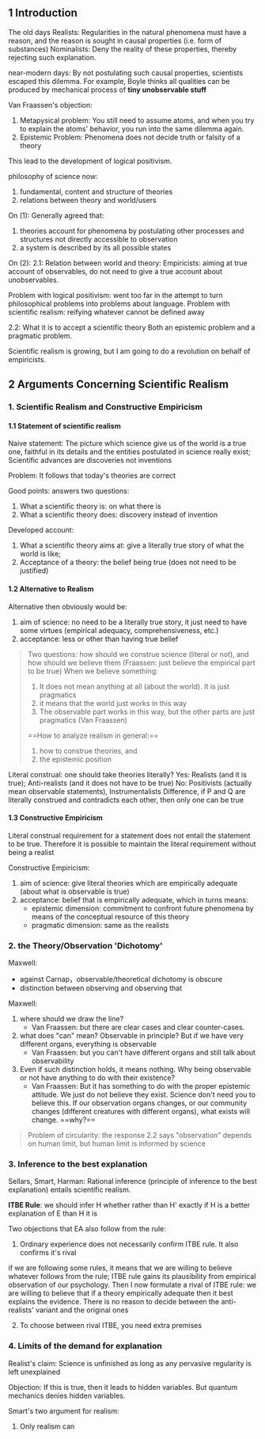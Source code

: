 ## 1 Introduction

The old days
Realists: Regularities in the natural phenomena must have a reason, and the reason is sought in causal properties (i.e. form of substances)
Nominalists: Deny the reality of these properties, thereby rejecting such explanation.

near-modern days: 
By not postulating such causal properties, scientists escaped this dilemma. For example, Boyle thinks all qualities can be produced by mechanical process of **tiny unobservable stuff**

Van Fraassen's objection: 
1. Metapysical problem: You still need to assume atoms, and when you try to explain the atoms' behavior, you run into the same dilemma again.
2. Epistemic Problem: Phenomena does not decide truth or falsity of a theory

This lead to the development of logical positivism.

philosophy of science now:
1. fundamental, content and structure of theories
2. relations between theory and world/users

On (1): Generally agreed that:
1. theories account for phenomena by postulating other processes and structures not directly accessible to observation
2. a system is described by its all possible states

On (2):
2.1: Relation between world and theory: Empiricists: aiming at true account of observables, do not need to give a true account about unobservables.

Problem with logical positivism: went too far in the attempt to turn philosophical problems into problems about language. 
Problem with scientific realism: reifying whatever cannot be defined away

2.2: What it is to accept a scientific theory
Both an epistemic problem and a pragmatic problem.

Scientific realism is growing, but I am going to do a revolution on behalf of empiricists.

## 2 Arguments Concerning Scientific Realism

### 1. Scientific Realism and Constructive Empiricism

#### 1.1 Statement of scientific realism

Naive statement: The picture which science give us of the world is a true one, faithful in its details and the entities postulated in science really exist; Scientific advances are discoveries not inventions

Problem: It follows that today's theories are correct

Good points: answers two questions:

1. What a scientific theory is: on what there is
2. What a scientific theory does: discovery instead of invention

Developed account: 

1. What a scientific theory aims at: give a literally true story of what the world is like; 
2. Acceptance of a theory: the belief being true (does not need to be justified)

#### 1.2 Alternative to Realism

Alternative then obviously would be:

1. aim of science: no need to be a literally true story, it just need to have some virtues (empirical adequacy, comprehensiveness, etc.)
2. acceptance: less or other than having true belief

> Two questions: 
> how should we construe science (literal or not), and how should we believe them (Fraassen: just believe the empirical part to be true)
> When we believe something:
> 1. It does not mean anything at all (about the world). It is just pragmatics
> 2. it means that the world just works in this way
> 3. The observable part works in this way, but the other parts are just pragmatics (Van Fraassen)
> 
> ==How to analyze realism in general:== 
> 1. how to construe theories, and
> 2. the epistemic position


Literal construal: one should take theories literally?
Yes: Realists (and it is true); Anti-realists (and it does not have to be true)
No: Positivists (actually mean observable statements), Instrumentalists
Difference, if P and Q are literally construed and contradicts each other, then only one can be true

#### 1.3 Constructive Empiricism

Literal construal requirement for a statement does not entail the statement to be true. Therefore it is possible to maintain the literal requirement without being a realist

Constructive Empiricism:

1. aim of science: give literal theories which are empirically adequate (about what is observable is true)
2. acceptance: belief that is empirically adequate, which in turns means:
	- epistemic dimension: commitment to confront future phenomena by means of the conceptual resource of this theory
	- pragmatic dimension: same as the realists

### 2. the Theory/Observation 'Dichotomy'

Maxwell: 

- against Carnap，observable/theoretical dichotomy is obscure
- distinction between observing and observing that

Maxwell: 

1. where should we draw the line? 
	- Van Fraassen: but there are clear cases and clear counter-cases.
2. what does "can" mean? Observable in principle? But if we have very different organs, everything is observable
	- Van Fraassen: but you can't have different organs and still talk about observability
3. Even if such distinction holds, it means nothing. Why being observable or not have anything to do with their existence?
	- Van Fraassen: But it has something to do with the proper epistemic attitude. We just do not believe they exist. Science don't need you to believe this. If our observation organs changes, or our community changes (different creatures with different organs), what exists will change. ==why?==

> Problem of circularity: the response 2.2 says "observation" depends on human limit, but human limit is informed by science
### 3. Inference to the best explanation 

Sellars, Smart, Harman: Rational inference (principle of inference to the best explanation) entails scientific realism.

**ITBE Rule**: we should infer H whether rather than H' exactly if H is a better explanation of E than H it is

Two objections that EA also follow from the rule:

1. Ordinary experience does not necessarily confirm ITBE rule. It also confirms it's rival

if we are following some rules, it means that we are willing to believe whatever follows from the rule; ITBE rule gains its plausibility from empirical observation of our psychology. Then I now formulate a rival of ITBE rule: we are willing to believe that if a theory empirically adequate then it best explains the evidence. There is no reason to decide between the anti-realists' variant and the original ones

2. To choose between rival ITBE, you need extra premises

### 4. Limits of the demand for explanation 

Realist's claim: Science is unfinished as long as any pervasive regularity is left unexplained

Objection: If this is true, then it leads to hidden variables. But quantum mechanics denies hidden variables.

Smart's two argument for realism:

1. Only realism can 

